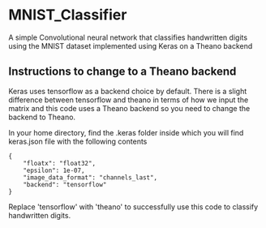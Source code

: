 # MNIST_Classifier
A simple Convolutional neural network that classifies handwritten digits using the MNIST dataset implemented using Keras on a Theano backend

## Instructions to change to a Theano backend

Keras uses tensorflow as a backend choice by default. There is a slight difference between tensorflow and theano in terms of how we input the 
matrix and this code uses a Theano backend so you need to change the backend to Theano.

In your home directory, find the .keras folder inside which you will find keras.json file with the following contents
```
{
    "floatx": "float32",
    "epsilon": 1e-07,
    "image_data_format": "channels_last",
    "backend": "tensorflow"
}
```

Replace 'tensorflow' with 'theano' to successfully use this code to classify handwritten digits.
